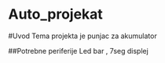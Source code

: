 # Auto_projekat

#Uvod
Tema projekta je punjac za akumulator

##Potrebne periferije
Led bar , 7seg displej
